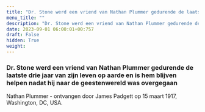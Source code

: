 ```yaml
---
title: "Dr. Stone werd een vriend van Nathan Plummer gedurende de laatste drie jaar van zijn leven op aarde en is hem blijven helpen nadat hij naar de geestenwereld was overgegaan"
menu_title: ""
description: "Dr. Stone werd een vriend van Nathan Plummer gedurende de laatste drie jaar van zijn leven op aarde en is hem blijven helpen nadat hij naar de geestenwereld was overgegaan"
date: 2023-09-01 06:00:01+00:757
draft: False
hidden: True
weight:
---
```

### Dr. Stone werd een vriend van Nathan Plummer gedurende de laatste drie jaar van zijn leven op aarde en is hem blijven helpen nadat hij naar de geestenwereld was overgegaan

Nathan Plummer - ontvangen door James Padgett op 15 maart 1917, Washington, DC, USA.
